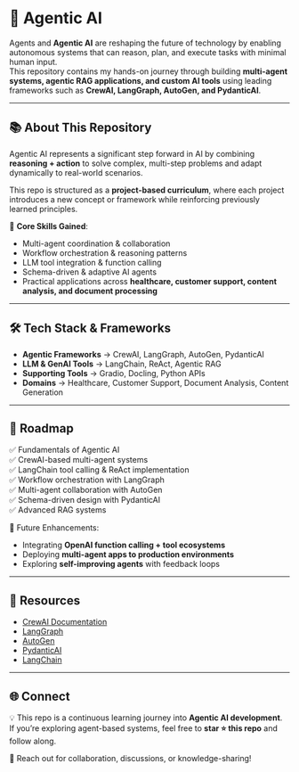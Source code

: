 # 🚀 Agentic AI 

Agents and **Agentic AI** are reshaping the future of technology by enabling autonomous systems that can reason, plan, and execute tasks with minimal human input.  
This repository contains my hands-on journey through building **multi-agent systems, agentic RAG applications, and custom AI tools** using leading frameworks such as **CrewAI, LangGraph, AutoGen, and PydanticAI**.  

---

## 📚 About This Repository

Agentic AI represents a significant step forward in AI by combining **reasoning + action** to solve complex, multi-step problems and adapt dynamically to real-world scenarios.  

This repo is structured as a **project-based curriculum**, where each project introduces a new concept or framework while reinforcing previously learned principles.  

🔑 **Core Skills Gained**:  
- Multi-agent coordination & collaboration  
- Workflow orchestration & reasoning patterns  
- LLM tool integration & function calling  
- Schema-driven & adaptive AI agents  
- Practical applications across **healthcare, customer support, content analysis, and document processing**  

---

## 🛠️ Tech Stack & Frameworks  

- **Agentic Frameworks** → CrewAI, LangGraph, AutoGen, PydanticAI  
- **LLM & GenAI Tools** → LangChain, ReAct, Agentic RAG  
- **Supporting Tools** → Gradio, Docling, Python APIs  
- **Domains** → Healthcare, Customer Support, Document Analysis, Content Generation  

---
<!--
## 📂 Projects in This Repo  

Each folder contains code, documentation, and notes for the respective project.  

### 🌟 Introduction  
- **[Course: Introduction to Agentic AI](./01-introduction-to-agentic-ai/)**  
  - Learn what AI agents are, how they function, and why they’re shaping the future.  
  - *Skills:* Agentic AI, Generative AI, LLMs  

---

### 🤖 Core Projects  

1. **[Agentic AI - Multi-Agent App with CrewAI + Gradio](./02-multi-agent-app-crewai-gradio/)**  
   - Build a food-image processor that generates personalized recipes  
   - *Skills:* Multi-agent coordination, Computer Vision, CrewAI, Gradio  

2. **[CrewAI 101: Building Multi-Agent AI Systems](./03-crewai-101/)**  
   - Develop AI systems to transform workflow automation  
   - *Skills:* CrewAI, Generative AI, Python  

3. **[AI Math Assistant with LangChain Tool Calling](./04-math-assistant-langchain/)**  
   - Create a math assistant capable of precise calculations  
   - *Skills:* LangChain, Tool Calling, LLM Integration  

4. **[Build and Execute Custom Tools for LLMs](./05-custom-llm-tools/)**  
   - Extend LLMs with external services & APIs  
   - *Skills:* Tool creation, API integration, Orchestration  

5. **[Simple ReAct Agent from Scratch](./06-simple-react-agent/)**  
   - Implement ReAct (Reasoning + Acting) for structured problem solving  
   - *Skills:* Step-by-step reasoning, adaptive problem solving  

6. **[Agentic AI Workflow Design Patterns with LangGraph](./07-langgraph-design-patterns/)**  
   - Explore workflow patterns (sequential, parallel, routing)  
   - *Skills:* LangGraph, workflow orchestration  

7. **[Multi-Agent Healthcare Chatbot with AutoGen (AG2)](./08-healthcare-chatbot-autogen/)**  
   - Build collaborative agents for treatment recommendations  
   - *Skills:* AutoGen, Multi-agent healthcare apps  

8. **[Customer Support Agent with PydanticAI](./09-pydanticai-customer-support/)**  
   - Schema-driven AI for structured support conversations  
   - *Skills:* PydanticAI, schema validation, automation  

9. **[Document Chat via Agentic RAG](./10-agentic-rag-docchat/)**  
   - Advanced document analysis with multi-agent RAG workflows  
   - *Skills:* LangGraph, Docling, adaptive retrieval  

---
-->
## 🧭 Roadmap  

✅ Fundamentals of Agentic AI  
✅ CrewAI-based multi-agent systems  
✅ LangChain tool calling & ReAct implementation  
✅ Workflow orchestration with LangGraph  
✅ Multi-agent collaboration with AutoGen  
✅ Schema-driven design with PydanticAI  
✅ Advanced RAG systems  

🚧 Future Enhancements:  
- Integrating **OpenAI function calling + tool ecosystems**  
- Deploying **multi-agent apps to production environments**  
- Exploring **self-improving agents** with feedback loops  

---

## 📖 Resources  

- [CrewAI Documentation](https://docs.crewai.com/)  
- [LangGraph](https://www.langchain.com/langgraph)  
- [AutoGen](https://microsoft.github.io/autogen/)  
- [PydanticAI](https://ai.pydantic.dev/)  
- [LangChain](https://www.langchain.com/)  

---

## 🌐 Connect  

💡 This repo is a continuous learning journey into **Agentic AI development**.  
If you’re exploring agent-based systems, feel free to **star ⭐ this repo** and follow along.  

📩 Reach out for collaboration, discussions, or knowledge-sharing!  

